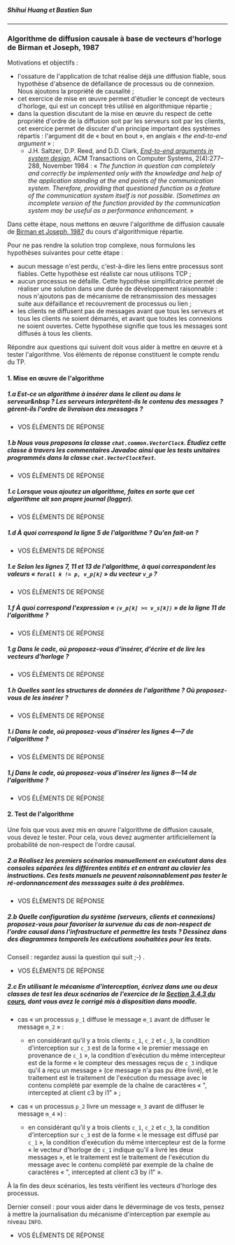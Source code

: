 
##### Shihui Huang et Bastien Sun

---

### Algorithme de diffusion causale à base de vecteurs d'horloge de Birman et Joseph, 1987

Motivations et objectifs&nbsp;:

- l'ossature de l'application de tchat réalise déjà une diffusion fiable, sous hypothèse d'absence de défaillance de processus ou de connexion. Nous ajoutons la propriété de causalité&nbsp;;
- cet exercice de mise en œuvre permet d'étudier le concept de vecteurs d'horloge, qui est un concept très utilisé en algorithmique répartie&nbsp;;
- dans la question discutant de la mise en œuvre du respect de cette propriété d'ordre de la diffusion soit par les serveurs soit par les clients, cet exercice permet de discuter d'un principe important des systèmes répartis : l'argument dit de « bout en bout », en anglais «&nbsp;*the end-to-end argument*&nbsp;»&nbsp;:
    - J.H. Saltzer, D.P. Reed, and D.D. Clark, [*End-to-end arguments in system design*](http://web.mit.edu/Saltzer/www/publications/endtoend/endtoend.pdf"), ACM Transactions on Computer Systems, 2(4):277–288, November 1984&nbsp;: «&nbsp;*The function in question can completely and correctly be implemented only with the knowledge and help of the application standing at the end points of the communication system. Therefore, providing that questioned function as a feature of the communication system itself is not possible. (Sometimes an incomplete version of the function provided by the communication system may be useful as a performance enhancement.*&nbsp;»

Dans cette étape, nous mettons en œuvre l'algorithme de diffusion causale de [Birman et Joseph, 1987](https://www-inf.telecom-sudparis.eu/COURS/AlgoRep/Web/6.11.14.html") du cours d'algorithmique répartie.

Pour ne pas rendre la solution trop complexe, nous formulons les hypothèses suivantes pour cette étape&nbsp;:

- aucun message n'est perdu, c'est-à-dire les liens entre processus sont fiables. Cette hypothèse est réaliste car nous utilisons TCP&nbsp;;
- aucun processus ne défaille. Cette hypothèse simplificatrice permet de réaliser une solution dans une durée de développement raisonnable&nbsp;: nous n'ajoutons pas de mécanisme de retransmission des messages suite aux défaillance et recouvrement de processus ou lien&nbsp;;
- les clients ne diffusent pas de messages avant que tous les serveurs et tous les clients ne soient démarrés, et avant que toutes les connexions ne soient ouvertes. Cette hypothèse signifie que tous les messages sont diffusés à tous les clients.

Répondre aux questions qui suivent doit vous aider à mettre en œuvre et à tester l'algorithme. Vos éléments de réponse constituent le compte rendu du TP.

#### 1. Mise en œuvre de l'algorithme

##### 1.a Est-ce un algorithme à insérer dans le client ou dans le serveur&nbsp&nbsp;? Les serveurs interprètent-ils le contenu des messages&nbsp;? gèrent-ils l'ordre de livraison des messages&nbsp;?

- VOS ÉLÉMENTS DE RÉPONSE

##### 1.b Nous vous proposons la classe `chat.common.VectorClock`. Étudiez cette classe à travers les commentaires Javadoc ainsi que les tests unitaires programmés dans la classe `chat.VectorClockTest`.

- VOS ÉLÉMENTS DE RÉPONSE

##### 1.c Lorsque vous ajoutez un algorithme, faites en sorte que cet algorithme ait son propre journal (*logger*).

- VOS ÉLÉMENTS DE RÉPONSE

##### 1.d À quoi correspond la ligne&nbsp;5 de l'algorithme&nbsp;? Qu'en fait-on&nbsp;?

- VOS ÉLÉMENTS DE RÉPONSE

##### 1.e Selon les lignes&nbsp;7, 11 et&nbsp;13 de l'algorithme, à quoi correspondent les valeurs «&nbsp;`forall k != p, v_p[k]`&nbsp;» du vecteur `v_p`&nbsp;?

- VOS ÉLÉMENTS DE RÉPONSE

##### 1.f À quoi correspond l'expression « `(v_p[k] >= v_s[k])` » de la ligne 11 de l'algorithme&nbsp;?

- VOS ÉLÉMENTS DE RÉPONSE

##### 1.g Dans le code, où proposez-vous d'insérer, d'écrire et de lire les vecteurs d'horloge&nbsp;?

- VOS ÉLÉMENTS DE RÉPONSE

##### 1.h Quelles sont les structures de données de l'algorithme&nbsp;? Où proposez-vous de les insérer&nbsp;?

- VOS ÉLÉMENTS DE RÉPONSE

##### 1.i Dans le code, où proposez-vous d'insérer les lignes&nbsp;4—7 de l'algorithme&nbsp;?

- VOS ÉLÉMENTS DE RÉPONSE

##### 1.j Dans le code, où proposez-vous d'insérer les lignes&nbsp;8—14 de l'algorithme&nbsp;?


- VOS ÉLÉMENTS DE RÉPONSE

#### 2. Test de l'algorithme

Une fois que vous avez mis en œuvre l'algorithme de diffusion causale, vous devez le tester. Pour cela, vous devez augmenter artificiellement la probabilité de non-respect de l'ordre causal.

##### 2.a Réalisez les premiers scénarios manuellement en exécutant dans des consoles séparées les différentes entités et en entrant au clavier les instructions. Ces tests manuels ne peuvent raisonnablement pas tester le ré-ordonnancement des messsages suite à des problèmes.

- VOS ÉLÉMENTS DE RÉPONSE

##### 2.b Quelle configuration du système (serveurs, clients et connexions) proposez-vous pour favoriser la survenue du cas de non-respect de l'ordre causal dans l'infrastructure et permettre les tests&nbsp;? Dessinez dans des diagrammes temporels les exécutions souhaitées pour les tests.

Conseil&nbsp;: regardez aussi la question qui suit ;-) .

- VOS ÉLÉMENTS DE RÉPONSE

##### 2.c En utilisant le mécanisme d'interception, écrivez dans une ou deux classes de test les deux scénarios de l'exercice de la [Section 3.4.3 du cours](https://www-inf.telecom-sudparis.eu/COURS/AlgoRep/Web/6.11.15.html), dont vous avez le corrigé mis à disposition dans moodle.

- cas «&nbsp;un processus `p_1` diffuse le message `m_1` avant de diffuser le message `m_2`&nbsp;»&nbsp;:
    - en considérant qu'il y a trois clients `c_1`, `c_2` et `c_3`, la condition d'interception sur `c_3` est de la forme «&nbsp;le premier message en provenance de `c_1`&nbsp;», la condition d'exécution du même intercepteur est de la forme «&nbsp;le compteur des messages reçus de `c_3` indique qu'il a reçu un message&nbsp;» (ce message n'a pas pu être livré), et le traitement est le traitement de l'exécution du message avec le contenu complété par exemple de la chaîne de caractères «&nbsp;", intercepted at client c3 by i1"&nbsp;»&nbsp;;

- cas «&nbsp;un processus `p_2` livre un message `m_3` avant de diffuser le message `m_4`&nbsp;»)&nbsp;:
    - en considérant qu'il y a trois clients `c_1`, `c_2` et `c_3`, la condition d'interception sur `c_3` est de la forme «&nbsp;le message est diffusé par `c_1`&nbsp;», la condition d'exécution du même intercepteur est de la forme «&nbsp;le vecteur d'horloge de `c_1` indique qu'il a livré les deux messages&nbsp;», et le traitement est le traitement de l'exécution du message avec le contenu complété par exemple de la chaîne de caractères «&nbsp;", intercepted at client c3 by i1"&nbsp;».

À la fin des deux scénarios, les tests vérifient les vecteurs d'horloge des processus.

Dernier conseil&nbsp;: pour vous aider dans le déverminage de vos tests, pensez à mettre la journalisation du mécanisme d'interception par exemple au niveau `INFO`.

- VOS ÉLÉMENTS DE RÉPONSE
